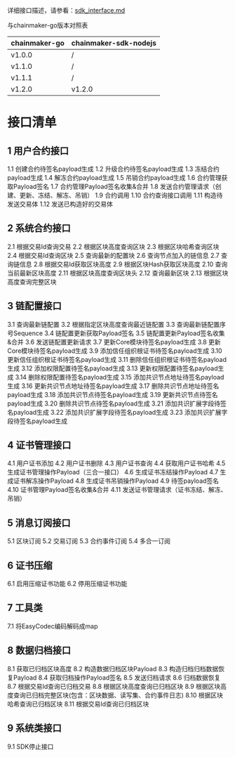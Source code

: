 详细接口描述，请参看：[sdk_interface.md](./sdk_interface.md)

与chainmaker-go版本对照表

| chainmaker-go     | chainmaker-sdk-nodejs                      |
| -------- | ----------------------------- |
| v1.0.0 | /   |
| v1.1.0 | /   |
| v1.1.1 | / |
| v1.2.0   | v1.2.0    |

# 接口清单

## 1 用户合约接口
 1.1 创建合约待签名payload生成
 1.2 升级合约待签名payload生成
 1.3 冻结合约payload生成
 1.4 解冻合约payload生成
 1.5 吊销合约payload生成
 1.6 合约管理获取Payload签名
 1.7 合约管理Payload签名收集&合并
 1.8 发送合约管理请求（创建、更新、冻结、解冻、吊销）
 1.9 合约调用
 1.10 合约查询接口调用
 1.11 构造待发送交易体
 1.12 发送已构造好的交易体
## 2 系统合约接口
 2.1 根据交易Id查询交易
 2.2 根据区块高度查询区块
 2.3 根据区块哈希查询区块
 2.4 根据交易Id查询区块
 2.5 查询最新的配置块
 2.6 查询节点加入的链信息
 2.7 查询链信息
 2.8 根据交易Id获取区块高度
 2.9 根据区块Hash获取区块高度
 2.10 查询当前最新区块高度
 2.11 根据区块高度查询区块头
 2.12 查询最新区块
 2.13 根据区块高度查询完整区块
## 3 链配置接口
 3.1 查询最新链配置
 3.2 根据指定区块高度查询最近链配置
 3.3 查询最新链配置序号Sequence
 3.4 链配置更新获取Payload签名
 3.5 链配置更新Payload签名收集&合并
 3.6 发送链配置更新请求
 3.7 更新Core模块待签名payload生成
 3.8 更新Core模块待签名payload生成
 3.9 添加信任组织根证书待签名payload生成
 3.10 更新信任组织根证书待签名payload生成
 3.11 删除信任组织根证书待签名payload生成
 3.12 添加权限配置待签名payload生成
 3.13 更新权限配置待签名payload生成
 3.14 删除权限配置待签名payload生成
 3.15 添加共识节点地址待签名payload生成
 3.16 更新共识节点地址待签名payload生成
 3.17 删除共识节点地址待签名payload生成
 3.18 添加共识节点待签名payload生成
 3.19 更新共识节点待签名payload生成
 3.20 删除共识节点待签名payload生成
 3.21 添加共识扩展字段待签名payload生成
 3.22 添加共识扩展字段待签名payload生成
 3.23 添加共识扩展字段待签名payload生成
## 4 证书管理接口
 4.1 用户证书添加
 4.2 用户证书删除
 4.3 用户证书查询
 4.4 获取用户证书哈希
 4.5 生成证书管理操作Payload（三合一接口）
 4.6 生成证书冻结操作Payload
 4.7 生成证书解冻操作Payload
 4.8 生成证书吊销操作Payload
 4.9 待签payload签名
 4.10 证书管理Payload签名收集&合并
 4.11 发送证书管理请求（证书冻结、解冻、吊销）
## 5 消息订阅接口
 5.1 区块订阅
 5.2 交易订阅
 5.3 合约事件订阅
 5.4 多合一订阅
## 6 证书压缩
 6.1 启用压缩证书功能
 6.2 停用压缩证书功能
## 7 工具类
 7.1 将EasyCodec编码解码成map
## 8 数据归档接口
 8.1 获取已归档区块高度
 8.2 构造数据归档区块Payload
 8.3 构造归档归档数据恢复Payload
 8.4 获取归档操作Payload签名
 8.5 发送归档请求
 8.6 归档数据恢复
 8.7 根据交易Id查询已归档交易
 8.8 根据区块高度查询已归档区块
 8.9 根据区块高度查询已归档完整区块(包含：区块数据、读写集、合约事件日志)
 8.10 根据区块哈希查询已归档区块
 8.11 根据交易Id查询已归档区块
## 9 系统类接口
 9.1 SDK停止接口

